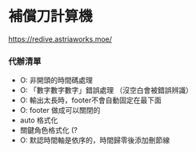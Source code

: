 # 補償刀計算機
https://redive.astriaworks.moe/


### 代辦清單
- O: 非開頭的時間碼處理
- O: 「數字數字數字」錯誤處理 （沒空白會被錯誤辨識）
- O: 輸出太長時，footer不會自動固定在最下面
- O: footer 做成可以關閉的
- auto 格式化
- 關鍵角色格式化 (?
- O: 默認時間軸是依序的，時間歸零後添加刪節線
